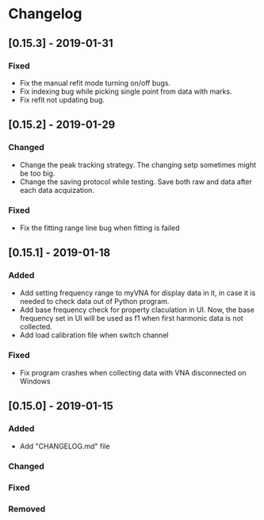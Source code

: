 # Changelog

## [0.15.3] - 2019-01-31

### Fixed

- Fix the manual refit mode turning on/off bugs.
- Fix indexing bug while picking single point from data with marks.
- Fix refit not updating bug.

## [0.15.2] - 2019-01-29

### Changed

- Change the peak tracking strategy. The changing setp sometimes might be too big.
- Change the saving protocol while testing. Save both raw and data after each data acquization.

### Fixed

- Fix the fitting range line bug when fitting is failed
  
## [0.15.1] - 2019-01-18

### Added

- Add setting frequency range to myVNA for display data in it, in case it is needed to check data out of Python program.
- Add base frequency check for property claculation in UI. Now, the base frequency set in UI will be used as f1 when first harmonic data is not collected.
- Add load calibration file when switch channel

### Fixed

- Fix program crashes when collecting data with VNA disconnected on Windows  
  
## [0.15.0] - 2019-01-15

### Added

- Add "CHANGELOG.md" file  
  
### Changed

### Fixed

### Removed